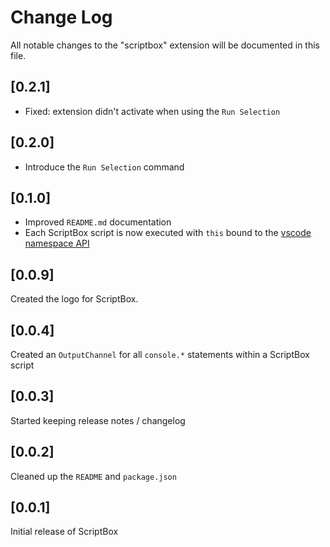# Change Log

All notable changes to the "scriptbox" extension will be documented in this file.

## [0.2.1]

- Fixed: extension didn't activate when using the `Run Selection`

## [0.2.0]

- Introduce the `Run Selection` command

## [0.1.0]

- Improved `README.md` documentation
- Each ScriptBox script is now executed with `this` bound to the [vscode namespace API](https://code.visualstudio.com/docs/extensionAPI/vscode-api)

## [0.0.9]

Created the logo for ScriptBox.

## [0.0.4]

Created an `OutputChannel` for all `console.*` statements within a ScriptBox script

## [0.0.3]

Started keeping release notes / changelog

## [0.0.2]

Cleaned up the `README` and `package.json`

## [0.0.1]

Initial release of ScriptBox
